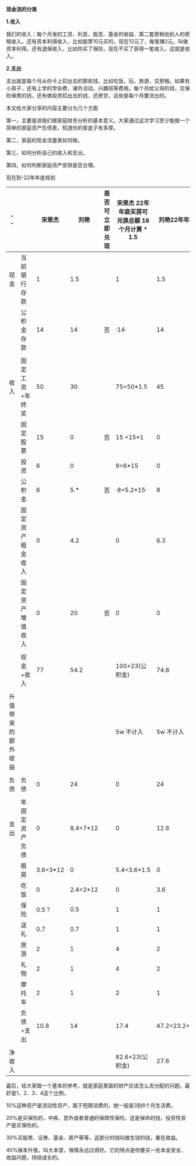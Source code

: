 **现金流的分类**

**1.收入**

我们的收入：每个月发的工资、利息、股息、基金的收益、第二套房租给别人的房租收入。还有资本利得收入，比如股票10元买的，现在12元了，每笔赚2元，叫做资本利得。还有退保收入，比如你买了保险，现在不买了获得一笔收入，这就是收入。



**2.支出**

支出就是每个月从你卡上扣出去的那些钱，比如吃饭，玩，旅游，交房租。如果有小孩子，还有上学的学杂费，课外活动，兴趣班等费用。每个月给父母的钱，交保险保费的钱，还有做投资扣出去的钱，还房贷，这些是每个月要流出的。

本文给大家分享的内容主要分为几个方面

第一，主要是讲我们做家庭财务分析的基本意义。大家通过这次学习至少能做一个简单的家庭资产负债表，知道你的家底子有多厚。

第二，家庭的现金流量表如何做。

第三，如何分析自己的收入和支出。

第四，如何判断家庭资产安排是否合理。







现在到-22年年底规划

| --                 |                  | 宋恩杰   | 刘艳     | 是否可立即兑现 | 宋恩杰 22年年底买房可兑换总额 18 个月计算 * 1.5 | 刘艳22年年底 |
| ------------------ | ---------------- | -------- | -------- | -------------- | ----------------------------------------------- | ------------ |
| 现金               | 当前银行存款     | 1        | 1.5      |                | 1                                               | 1.5          |
|                    | 公积金存款       | 14       | 14       | 否             | ·14·                                            | 14           |
|                    |                  |          |          |                |                                                 |              |
| 收入               | 固定工资+年终奖  | 50       | 30       |                | 75=50*1.5                                       | 45           |
|                    | 固定股票         | 15       | 0        | 否             | 15 =15*1                                        | 0            |
|                    | 投资             | 6        | 0        |                | 9=6*15                                          | 0            |
|                    | 公积金           | 6        | 5.*      | 否             | ·8=5.2*15·                                      | 8            |
|                    | 固定资产租金收入 | 0        | 4.2      |                | 0                                               | 6.3          |
|                    | 固定资产增值收入 | 0        | 20       | 否             | 0                                               | 0            |
|                    |                  |          |          |                |                                                 |              |
|                    | 现金+收入        | 77       | 54.2     |                | 100+23(公积金)                                  | 74.8         |
|                    |                  |          |          |                |                                                 |              |
| 升值带来的额外收益 |                  |          |          |                | 5w 不计入                                       | 5w 不计入    |
|                    |                  |          |          |                |                                                 |              |
| 负债               | 负债             | 0        | 24       |                | 0                                               | 24           |
|                    |                  |          |          |                |                                                 |              |
| 支出               | 年固定资产负债   | 0        | 8.4=7*12 |                | 0                                               | 12.6         |
|                    | 租房             | 3.6=3*12 | 0        |                | 5.4=3.6*1.5                                     | 0            |
|                    | 吃饭             | 0        | 2.4=2*12 |                | 0                                               | 3.6          |
|                    | 保险             | 0.5？    | 0.5      |                | 1                                               | 1            |
|                    | 送礼             | 0.7      | 0.7      |                | 1                                               | 1            |
|                    | 旅游             | 2        | 1        |                | 4                                               | 2            |
|                    | 礼物             | 2        | 1        |                | 4                                               | 2            |
|                    | 摩托车           | 2        | 1        |                | 2                                               | 1            |
|                    | 负债+支出        | 10.8     | 14       |                | 17.4                                            | 47.2=23.2+24 |
|                    |                  |          |          |                |                                                 |              |
| 净收入             |                  |          |          |                | 82.6+23(公积金)                                 | 27.6         |









最后，给大家做一个基本的参考，就是家庭里面的财产应该怎么去分配的问题。最好是1、2、3、4这个比例，

10%这种资产是流动性资产，属于短期消费的，她一般是3到6个月生活费。

20%是买保险的，中疾、意外或者普通的保障性保险，这是保命的钱，投资性资产是买保险的。

30%买股票、证券、基金、房产等等，这部分的钱叫做生钱的钱，重在收益。

40%保本升值，叫大本营，保障永远过得好。它的特点是你要买一些本金安全、收益问题，持续成长的。

